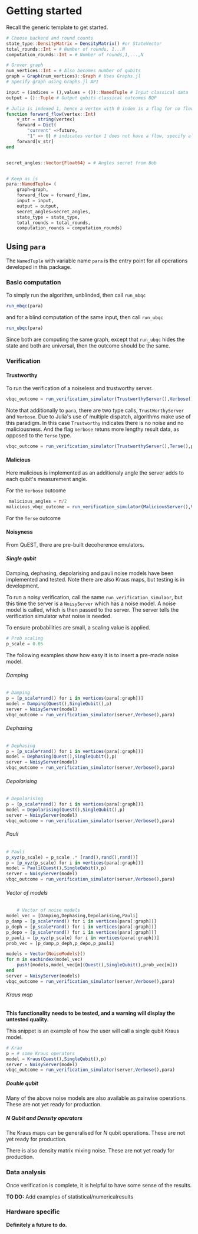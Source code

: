# Getting started 

Recall the generic template to get started.

```julia
# Choose backend and round counts
state_type::DensityMatrix = DensityMatrix() #or StateVector
total_rounds::Int = # Number of rounds, 1...N
computation_rounds::Int = # Number of rounds,1,...,N

# Grover graph
num_vertices::Int = # Also becomes number of qubits
graph = Graph(num_vertices)::Graph # Uses Graphs.jl
# Specify graph using Graphs.jl API

input = (indices = (),values = ())::NamedTuple # Input classical data
output = ()::Tuple # Output qubits classical outcomes BQP 

# Julia is indexed 1, hence a vertex with 0 index is a flag for no flow
function forward_flow(vertex::Int)
    v_str = string(vertex)
    forward = Dict(
        "current" =>future,
        "1" => 0) # indicates vertex 1 does not have a flow, specify all qubits. 
    forward[v_str]
end


secret_angles::Vector{Float64} = # Angles secret from Bob


# Keep as is
para::NamedTuple= (
    graph=graph,
    forward_flow = forward_flow,
    input = input,
    output = output,
    secret_angles=secret_angles,
    state_type = state_type,
    total_rounds = total_rounds,
    computation_rounds = computation_rounds)
```
## Using `para`

The `NamedTuple` with variable name `para` is the entry point for all operations developed in this package. 

### Basic computation

To simply run the algorithm, unblinded, then call `run_mbqc`

```julia
run_mbqc(para)
```
and for a blind computation of the same input, then call `run_ubqc`

```julia
run_ubqc(para)
```

Since both are computing the same graph, except that `run_ubqc` hides the state and both are universal, then the outcome should be the same.

### Verification

#### Trustworthy

To run the verification of a noiseless and trustworthy server.

```julia
vbqc_outcome = run_verification_simulator(TrustworthyServer(),Verbose(),para)
```

Note that additionally to `para`, there are two type calls, `TrustWorthyServer` and `Verbose`. Due to Julia's use of multiple dispatch, algorithms make use of this paradigm. In this case `Trustworthy` indicates there is no noise and no maliciousness. And the flag `Verbose` retuns more lengthy result data, as opposed to the `Terse` type.

```julia
vbqc_outcome = run_verification_simulator(TrustworthyServer(),Terse(),para)
```

#### Malicious

Here malicious is implemented as an additionaly angle the server adds to each qubit's measurement angle.

For the `Verbose` outcome

```julia
 malicious_angles = π/2
malicious_vbqc_outcome = run_verification_simulator(MaliciousServer(),Verbose(),para,malicious_angles)
```

For the `Terse` outcome


#### Noisyness

From QuEST, there are pre-built decoherence emulators.

##### Single qubit

Damping, dephasing, depolarising and pauli noise models have been implemented and tested. Note there are also Kraus maps, but testing is in development.

To run a noisy verification, call the same `run_verification_simulaor`, but this time the server is a `NoisyServer` which has a noise model. A noise model is called, which is then passed to the server. The server tells the verification simulator what noise is needed.

To ensure probabilities are small, a scaling value is applied.
```julia
# Prob scaling
p_scale = 0.05
```

The following examples show how easy it is to insert a pre-made noise model. 

###### Damping 

```julia
# Damping
p = [p_scale*rand() for i in vertices(para[:graph])]
model = Damping(Quest(),SingleQubit(),p)
server = NoisyServer(model)
vbqc_outcome = run_verification_simulator(server,Verbose(),para)
```  

###### Dephasing 

```julia
# Dephasing
p = [p_scale*rand() for i in vertices(para[:graph])]
model = Dephasing(Quest(),SingleQubit(),p)
server = NoisyServer(model)
vbqc_outcome = run_verification_simulator(server,Verbose(),para)
```

###### Depolarising 

```julia
# Depolarising
p = [p_scale*rand() for i in vertices(para[:graph])]
model = Depolarising(Quest(),SingleQubit(),p)
server = NoisyServer(model)
vbqc_outcome = run_verification_simulator(server,Verbose(),para)
```

###### Pauli

```julia
# Pauli
p_xyz(p_scale) = p_scale .* [rand(),rand(),rand()]
p = [p_xyz(p_scale) for i in vertices(para[:graph])]
model = Pauli(Quest(),SingleQubit(),p)
server = NoisyServer(model)
vbqc_outcome = run_verification_simulator(server,Verbose(),para)
```

###### Vector of models

```julia
    # Vector of noise models
model_vec = [Damping,Dephasing,Depolarising,Pauli]
p_damp = [p_scale*rand() for i in vertices(para[:graph])]
p_deph = [p_scale*rand() for i in vertices(para[:graph])]
p_depo = [p_scale*rand() for i in vertices(para[:graph])]
p_pauli = [p_xyz(p_scale) for i in vertices(para[:graph])]
prob_vec = [p_damp,p_deph,p_depo,p_pauli]

models = Vector{NoiseModels}()
for m in eachindex(model_vec)
    push!(models,model_vec[m](Quest(),SingleQubit(),prob_vec[m]))
end
server = NoisyServer(models)
vbqc_outcome = run_verification_simulator(server,Verbose(),para)
```

###### Kraus map

**This functionality needs to be tested, and a warning will display the untested quality.**

This snippet is an example of how the user will call a single qubit Kraus model. 

```julia
# Krau
p = # some Kraus operators
model = Kraus(Quest(),SingleQubit(),p)
server = NoisyServer(model)
vbqc_outcome = run_verification_simulator(server,Verbose(),para)
```

##### Double qubit

Many of the above noise models are also available as pairwise operations. These are not yet ready for production.

##### $N$ Qubit and Density operators

The Kraus maps can be generalised for $N$ qubit operations. These are not yet ready for production.

There is also density matrix mixing noise. These are not yet ready for production.

### Data analysis

Once verification is complete, it is helpful to have some sense of the results.

**TO DO:** Add examples of statistical/numericalresults


### Hardware specific 

**Definitely a future to do.**


